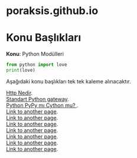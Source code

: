 # poraksis.github.io


# Konu Başlıkları


**Konu**: Python Modülleri


``` python
from python import love
print(love)
```

Aşağıdaki konu başlıkları tek tek kaleme alınacaktır.



[Http Nedir](./Dersler/http.md).    
[Standart Python gateway](./standart.md).    
[Python PyPy mı Cython mu? ](./another-page.html).    
[Link to another page](./another-page.html).    
[Link to another page](./another-page.html).    
[Link to another page](./another-page.html).   
[Link to another page](./another-page.html).  
[Link to another page](./another-page.html).   
[Link to another page](./another-page.html).  
[Link to another page](./another-page.html).   